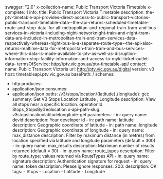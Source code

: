swagger: "2.0"
x-collection-name: Public Transport Victoria Timetable
x-complete: 1
info:
  title: Public Transport Victoria Timetable
  description: the-ptv-timetable-api-provides-direct-access-to-public-transport-victorias-public-transport-timetable-data--the-api-returns-scheduled-timetable-route-and-stop-data-for-all-metropolitan-and-regional-train-tram-and-bus-services-in-victoria-including-night-networknight-train-and-night-tram-data-are-included-in-metropolitan-train-and-tram-services-data-respectively-whereas-night-bus-is-a-separate-route-type--the-api-also-returns-realtime-data-for-metropolitan-train-tram-and-bus-services-where-this-data-is-made-available-to-ptv-as-well-as-disruption-information-stop-facility-information-and-access-to-myki-ticket-outlet-data-
  termsOfService: http://ptv.vic.gov.au/ptv-timetable-api/
  contact:
    name: Public Transport Victoria
    url: http://ptv.vic.gov.au/digital
  version: v3
host: timetableapi.ptv.vic.gov.au
basePath: /
schemes:
- http
produces:
- application/json
consumes:
- application/json
paths:
  /v3/stops/location/{latitude},{longitude}:
    get:
      summary: Get V3 Stops Location Latitude , Longitude
      description: View all stops near a specific location.
      operationId: Stops_StopsByGeolocation
      x-api-path-slug: v3stopslocationlatitudelongitude-get
      parameters:
      - in: query
        name: devid
        description: Your developer id
      - in: path
        name: latitude
        description: Geographic coordinate of latitude
      - in: path
        name: longitude
        description: Geographic coordinate of longitude
      - in: query
        name: max_distance
        description: Filter by maximum distance (in metres) from location specified
          via latitude and longitude parameters (default = 300)
      - in: query
        name: max_results
        description: Maximum number of results returned (default = 30)
      - in: query
        name: route_types
        description: Filter by route_type; values returned via RouteTypes API
      - in: query
        name: signature
        description: Authentication signature for request
      - in: query
        name: token
        description: Please ignore
      responses:
        200:
          description: OK
      tags:
      - Stops
      - Location
      - Latitude
      - Longitude